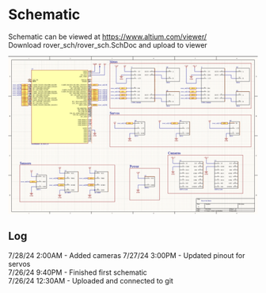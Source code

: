 # Schematic
Schematic can be viewed at https://www.altium.com/viewer/ \
Download rover_sch/rover_sch.SchDoc and upload to viewer

![alt text](https://github.com/K8T-luh-fit/its_rover_two/blob/briantan/backend/schematic/images/rover_sch_3.png)

## Log
7/28/24 2:00AM - Added cameras
7/27/24 3:00PM - Updated pinout for servos \
7/26/24 9:40PM - Finished first schematic \
7/26/24 12:30AM - Uploaded and connected to git